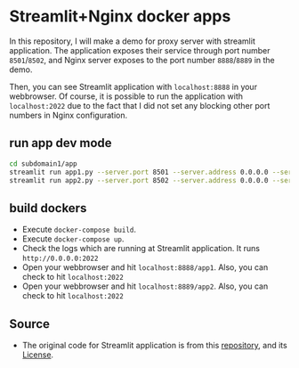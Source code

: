 # Streamlit+Nginx docker apps

In this repository, I will make a demo for proxy server with streamlit application. The application exposes their service through port number `8501`/`8502`, and Nginx server exposes to the port number `8888`/`8889` in the demo.

Then, you can see Streamlit application with `localhost:8888` in your webbrowser. Of course, it is possible to run the application with `localhost:2022` due to the fact that I did not set any blocking other port numbers in Nginx configuration.

## run app dev mode
```bash
cd subdomain1/app
streamlit run app1.py --server.port 8501 --server.address 0.0.0.0 --server.enableCORS false --server.enableXsrfProtection false --server.baseUrlPath /app1
streamlit run app2.py --server.port 8502 --server.address 0.0.0.0 --server.enableCORS false --server.enableXsrfProtection false --server.baseUrlPath /app2
```

## build dockers
- Execute `docker-compose build`.
- Execute `docker-compose up`.
- Check the logs which are running at Streamlit application. It runs `http://0.0.0.0:2022`
- Open your webbrowser and hit `localhost:8888/app1`. Also, you can check to hit `localhost:2022`
- Open your webbrowser and hit `localhost:8889/app2`. Also, you can check to hit `localhost:2022`

## Source
- The original code for Streamlit application is from this [repository](https://github.com/streamlit/release-demos), and its [License](https://github.com/streamlit/release-demos/blob/master/LICENSE).

